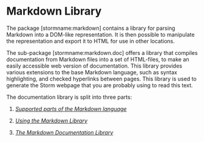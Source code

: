 Markdown Library
================

The package [stormname:markdown] contains a library for parsing Markdown into a DOM-like
representation. It is then possible to manipulate the representation and export it to HTML for use
in other locations.

The sub-package [stormname:markdown.doc] offers a library that compiles documentation from Markdown
files into a set of HTML-files, to make an easily accessible web version of documentation. This
library provides various extensions to the base Markdown language, such as syntax highlighting, and
checked hyperlinks between pages. This library is used to generate the Storm webpage that you are
probably using to read this text.

The documentation library is split into three parts:

1. [*Supported parts of the Markdown language*](md:Markdown)

2. [*Using the Markdown Library*](md:Usage)

3. [*The Markdown Documentation Library*](md:Documentation)


